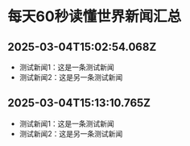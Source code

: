 # 每天60秒读懂世界新闻汇总

## 2025-03-04T15:02:54.068Z

- 测试新闻1：这是一条测试新闻
- 测试新闻2：这是另一条测试新闻

## 2025-03-04T15:13:10.765Z

- 测试新闻1：这是一条测试新闻
- 测试新闻2：这是另一条测试新闻

